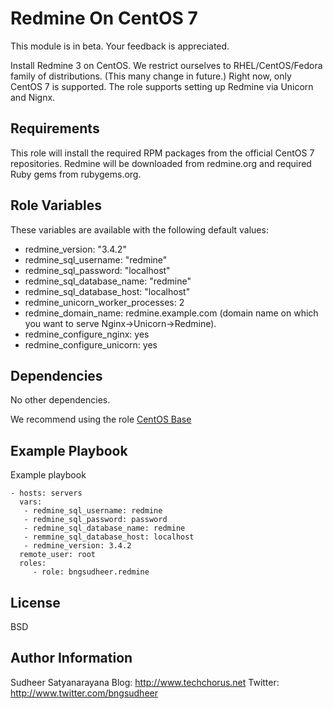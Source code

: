 Redmine On CentOS 7
=========

This module is in beta. Your feedback is appreciated.

Install Redmine 3 on CentOS. We restrict ourselves to RHEL/CentOS/Fedora family of distributions. (This many change in future.) 
Right now, only CentOS 7 is supported.
The role supports setting up Redmine via Unicorn and Nignx.

Requirements
------------

This role will install the required RPM packages from the official CentOS 7
repositories. Redmine will be downloaded from redmine.org and required Ruby
gems from rubygems.org.


Role Variables
--------------

These variables are available with the following default values:
* redmine_version: "3.4.2"
* redmine_sql_username: "redmine"
* redmine_sql_password: "localhost"
* redmine_sql_database_name: "redmine"
* redmine_sql_database_host: "localhost"
* redmine_unicorn_worker_processes: 2
* redmine_domain_name: redmine.example.com (domain name on which you want to serve Nginx->Unicorn->Redmine).  
* redmine_configure_nginx: yes
* redmine_configure_unicorn: yes


Dependencies
------------

No other dependencies.

We recommend using the role [CentOS Base](https://galaxy.ansible.com/bngsudheer/centos_base/)


Example Playbook
----------------

Example playbook

    - hosts: servers
      vars:
       - redmine_sql_username: redmine 
       - redmine_sql_password: password
       - redmine_sql_database_name: redmine 
       - remmine_sql_database_host: localhost 
       - redmine_version: 3.4.2
      remote_user: root
      roles:
         - role: bngsudheer.redmine 
      

License
-------

BSD

Author Information
------------------

Sudheer Satyanarayana
Blog: http://www.techchorus.net
Twitter: http://www.twitter.com/bngsudheer


